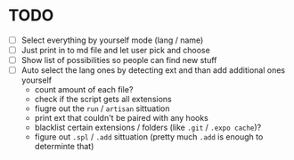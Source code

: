 # TODO

- [ ] Select everything by yourself mode (lang / name)
- [ ] Just print in to md file and let user pick and choose
- [ ] Show list of possibilities so people can find new stuff
- [ ] Auto select the lang ones by detecting ext and than add additional ones yourself
  - count amount of each file?
  - check if the script gets all extensions
  - fiugre out the `run` / `artisan` sittuation
  - print ext that couldn't be paired with any hooks
  - blacklist certain extensions / folders (like `.git` / `.expo cache`)?
  - figure out `.spl` / `.add` sittuation (pretty much `.add` is enough to determinte that)
